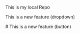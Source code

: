<p> This is my local Repo </p>
<p> This is a new feature (dropdown) </p>
<p> # This is a new feature (button) </p>
